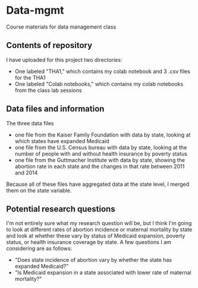 # Data-mgmt
Course materials for data management class

## Contents of repository
I have uploaded for this project two directories:

* One labeled "THA1," which contains my colab notebook and 3 .csv files for the THA1
* One labeled "Colab notebooks," which contains my colab notebooks from the class lab sessions

## Data files and information
The three data files 
	
* one file from the Kaiser Family Foundation with data by state, looking at which states have expanded Medicaid
* one file from the U.S. Census bureau with data by state, looking at the number of people with and without health insurance by poverty status
* one file from the Guttmacher Institute with data by state, showing the abortion rate in each state and the changes in that rate between 2011 and 2014

Because all of these files have aggregated data at the state level, I merged them on the state variable. 

## Potential research questions
I'm not entirely sure what my research question will be, but I think I'm going to look at different rates of abortion incidence or maternal mortality by state and look at whether these vary by status of Medicaid expansion, poverty status, or health insurance coverage by state. A few questions I am considering are as follows:
	
* "Does state incidence of abortion vary by whether the state has expanded Medicaid?" 
* "Is Medicaid expansion in a state associated with lower rate of maternal mortality?" 